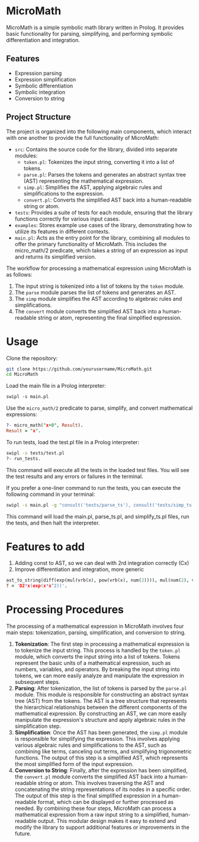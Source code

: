 # MicroMath

MicroMath is a simple symbolic math library written in Prolog. It provides basic functionality for parsing, simplifying, and performing symbolic differentiation and integration.

## Features

- Expression parsing
- Expression simplification
- Symbolic differentiation
- Symbolic integration
- Conversion to string

## Project Structure

The project is organized into the following main components, which interact with one another to provide the full functionality of MicroMath:

- `src`: Contains the source code for the library, divided into separate modules:
    - `token.pl`: Tokenizes the input string, converting it into a list of tokens.
    - `parse.pl`: Parses the tokens and generates an abstract syntax tree (AST) representing the mathematical expression.
    - `simp.pl`: Simplifies the AST, applying algebraic rules and simplifications to the expression.
    - `convert.pl`: Converts the simplified AST back into a human-readable string or atom.
- `tests`: Provides a suite of tests for each module, ensuring that the library functions correctly for various input cases.
- `examples`: Stores example use cases of the library, demonstrating how to utilize its features in different contexts.
- `main.pl`: Acts as the entry point for the library, combining all modules to offer the primary functionality of MicroMath. This includes the micro_math/2 predicate, which takes a string of an expression as input and returns its simplified version.

The workflow for processing a mathematical expression using MicroMath is as follows:

1. The input string is tokenized into a list of tokens by the `token` module.
2. The `parse` module parses the list of tokens and generates an AST.
3. The `simp` module simplifies the AST according to algebraic rules and simplifications.
4. The `convert` module converts the simplified AST back into a human-readable string or atom, representing the final simplified expression.

# Usage

Clone the repository:
```bash
git clone https://github.com/yourusername/MicroMath.git
cd MicroMath
```
Load the main file in a Prolog interpreter:
```Prolog
swipl -s main.pl
```
Use the `micro_math/2` predicate to parse, simplify, and convert mathematical expressions:
```prolog
?- micro_math("x+0", Result).
Result = "x".
```
To run tests, load the test.pl file in a Prolog interpreter:
```bash
swipl -s tests/test.pl
?- run_tests.
```
This command will execute all the tests in the loaded test files. You will see the test results and any errors or failures in the terminal.

If you prefer a one-liner command to run the tests, you can execute the following command in your terminal:

```bash
swipl -s main.pl -g "consult('tests/parse_ts'), consult('tests/simp_ts'), run_tests, halt"
```
This command will load the main.pl, parse_ts.pl, and simplify_ts.pl files, run the tests, and then halt the interpreter.

# Features to add
1. Adding const to AST, so we can deal with 2rd integration correctly (Cx)
2. Improve differentiation and integration, more generic 
```Prolog
ast_to_string(diff(exp(mul(vrb(x), pow(vrb(x), num(2)))), mul(num(2), vrb(x))),  T).
T = 'D2*x(exp(x*x^2))'.
```

# Processing Procedures

The processing of a mathematical expression in MicroMath involves four main steps: tokenization, parsing, simplification, and conversion to string.

1. **Tokenization**: The first step in processing a mathematical expression is to tokenize the input string. This process is handled by the `token.pl` module, which converts the input string into a list of tokens. Tokens represent the basic units of a mathematical expression, such as numbers, variables, and operators. By breaking the input string into tokens, we can more easily analyze and manipulate the expression in subsequent steps.
2. **Parsing**: After tokenization, the list of tokens is parsed by the `parse.pl` module. This module is responsible for constructing an abstract syntax tree (AST) from the tokens. The AST is a tree structure that represents the hierarchical relationships between the different components of the mathematical expression. By constructing an AST, we can more easily manipulate the expression's structure and apply algebraic rules in the simplification step.
3. **Simplification**: Once the AST has been generated, the `simp.pl` module is responsible for simplifying the expression. This involves applying various algebraic rules and simplifications to the AST, such as combining like terms, canceling out terms, and simplifying trigonometric functions. The output of this step is a simplified AST, which represents the most simplified form of the input expression.
4. **Conversion to String**: Finally, after the expression has been simplified, the `convert.pl` module converts the simplified AST back into a human-readable string or atom. This involves traversing the AST and concatenating the string representations of its nodes in a specific order. The output of this step is the final simplified expression in a human-readable format, which can be displayed or further processed as needed.
By combining these four steps, MicroMath can process a mathematical expression from a raw input string to a simplified, human-readable output. This modular design makes it easy to extend and modify the library to support additional features or improvements in the future.

